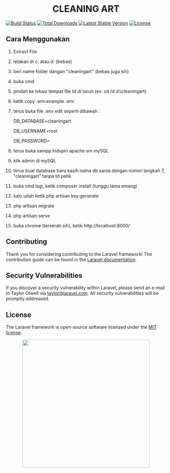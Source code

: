 
<h1 align="center" color:"#3498DB" >CLEANING ART</h1>

<a href="https://travis-ci.org/laravel/framework"><img src="https://travis-ci.org/laravel/framework.svg" alt="Build Status"></a>
<a href="https://packagist.org/packages/laravel/framework"><img src="https://poser.pugx.org/laravel/framework/d/total.svg" alt="Total Downloads"></a>
<a href="https://packagist.org/packages/laravel/framework"><img src="https://poser.pugx.org/laravel/framework/v/stable.svg" alt="Latest Stable Version"></a>
<a href="https://packagist.org/packages/laravel/framework"><img src="https://poser.pugx.org/laravel/framework/license.svg" alt="License"></a>
</p>

## Cara Menggunakan

1. Extract File 
2. letakan di c: atau d: (bebas)
3. beri name folder dangan "cleaningart" (bebas juga sih)
4. buka cmd
5. pindah ke lokasi tempat file td di taruh (ex: cd /d d:\cleaningart)
6. ketik copy .env.example .env
7. terus buka file .env edit seperti dibawah :

	<p>DB_DATABASE=cleaningart</p>
	<p>DB_USERNAME=root</p>
	<p>DB_PASSWORD=</p>
    </p>
8. terus buka xampp hidupin apache sm mySQL
9. klik admin di mySQL
10. terus buat database baru kasih nama db sama dengan nomor langkah 7, "cleaningart"  tanpa td petik
11. buka cmd lagi, ketik composer install (tunggu lama emang)
12. kalo udah ketik php artisan key:generate
13. php artisan migrate
14. php artisan serve
15. buka chrome (terserah sih), ketik http://localhost:8000/

## Contributing

Thank you for considering contributing to the Laravel framework! The contribution guide can be found in the [Laravel documentation](https://laravel.com/docs/contributions).

## Security Vulnerabilities

If you discover a security vulnerability within Laravel, please send an e-mail to Taylor Otwell via [taylor@laravel.com](mailto:taylor@laravel.com). All security vulnerabilities will be promptly addressed.

## License

The Laravel framework is open-source software licensed under the [MIT license](https://opensource.org/licenses/MIT).


<p align="center"><img src="https://media1.tenor.com/images/e98a5d3d8a924d685e88361e93c5172a/tenor.gif?itemid=15792714" width="400"></p>
<p align="center">

